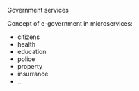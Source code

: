 Government services

Concept of e-government in microservices:
- citizens
- health
- education
- police
- property
- insurrance
- ...
